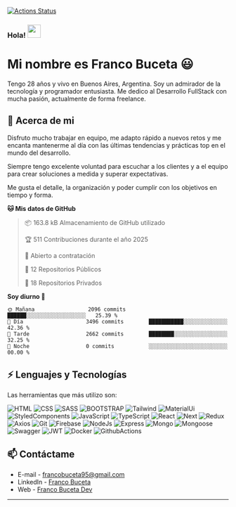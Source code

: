 [![Actions Status](https://github.com/francobuceta/francobuceta/workflows/wakatime-stats/badge.svg)](https://github.com/francobuceta/francobuceta/actions)

### Hola! <img src="https://raw.githubusercontent.com/iampavangandhi/iampavangandhi/master/gifs/Hi.gif" width="30px">

# Mi nombre es Franco Buceta 😃
Tengo 28 años y vivo en Buenos Aires, Argentina. Soy un admirador de la tecnología y programador entusiasta. Me dedico al Desarrollo 
FullStack con mucha pasión, actualmente de forma freelance.

## 🧐 Acerca de mi
Disfruto mucho trabajar en equipo, me adapto rápido a nuevos retos y me encanta mantenerme al día con las últimas tendencias y prácticas top en el mundo del desarrollo. 

Siempre tengo excelente voluntad para escuchar a los clientes y a el equipo para crear soluciones a medida y superar expectativas.

Me gusta el detalle, la organización y poder cumplir con los objetivos en tiempo y forma. 

<!--START_SECTION:waka-->
**🐱 Mis datos de GitHub** 

> 📦 163.8 kB Almacenamiento de GitHub utilizado 
 > 
> 🏆 511 Contribuciones durante el año 2025
 > 
> 💼 Abierto a contratación
 > 
> 📜 12 Repositorios Públicos 
 > 
> 🔑 18 Repositorios Privados 
 > 
**Soy diurno 🐤** 

```text
🌞 Mañana                 2096 commits        ██████░░░░░░░░░░░░░░░░░░░   25.39 % 
🌆 Día                    3496 commits        ███████████░░░░░░░░░░░░░░   42.36 % 
🌃 Tarde                  2662 commits        ████████░░░░░░░░░░░░░░░░░   32.25 % 
🌙 Noche                  0 commits           ░░░░░░░░░░░░░░░░░░░░░░░░░   00.00 % 
```



<!--END_SECTION:waka-->

## ⚡ Lenguajes y Tecnologías
Las herramientas que más utilizo son:  

![HTML](https://img.shields.io/badge/HTML5-E34F26?style=for-the-badge&logo=HTML5&logoColor=white) 
![CSS](https://img.shields.io/badge/CSS3-1572B6?style=for-the-badge&logo=CSS3&logoColor=white)
![SASS](https://img.shields.io/badge/Sass-CC6699?style=for-the-badge&logo=sass&logoColor=white)
![BOOTSTRAP](https://img.shields.io/badge/Bootstrap-7952B3?style=for-the-badge&logo=bootstrap&logoColor=white)
![Tailwind](https://img.shields.io/badge/-Tailwind-06B6D4?logo=tailwind-css&logoColor=white&style=for-the-badge)
![MaterialUi](https://img.shields.io/badge/MaterialUi-007FFF?style=for-the-badge&logo=mui&logoColor=white)
![StyledComponents](https://img.shields.io/badge/Styled%20Components-DB7093?style=for-the-badge&logo=styledcomponents&logoColor=white)
![JavaScript](https://img.shields.io/badge/JavaScript-F7DF1E?style=for-the-badge&logo=JavaScript&logoColor=black)
![TypeScript](https://img.shields.io/badge/TypeScript-3178C6?style=for-the-badge&logo=typescript&logoColor=white)
![React](https://img.shields.io/badge/React-61DAFB?style=for-the-badge&logo=React&logoColor=white)
![Next](https://img.shields.io/badge/-Next-000000?style=for-the-badge&logo=nextdotjs)
![Redux](https://img.shields.io/badge/Redux%20Toolkit-764ABC?style=for-the-badge&logo=Redux&logoColor=white)
![Axios](https://img.shields.io/badge/Axios-000000?style=for-the-badge&logo=axios&logoColor=white)
![Git](https://img.shields.io/badge/Git-F05032?style=for-the-badge&logo=git&logoColor=white)
![Firebase](https://img.shields.io/badge/Firebase-FFCA28?style=for-the-badge&logo=firebase&logoColor=black)
![NodeJs](https://img.shields.io/badge/NodeJs-339933?style=for-the-badge&logo=nodedotjs&logoColor=white)
![Express](https://img.shields.io/badge/Express-000000?style=for-the-badge&logo=express&logoColor=white)
![Mongo](https://img.shields.io/badge/MongoDB-47A248?style=for-the-badge&logo=mongodb&logoColor=white)
![Mongoose](https://img.shields.io/badge/Mongoose-880000?style=for-the-badge&logo=mongoose&logoColor=white)
![Swagger](https://img.shields.io/badge/-Swagger-85EA2D?logo=swagger&logoColor=black&style=for-the-badge)
![JWT](https://img.shields.io/badge/JWT-black?style=for-the-badge&logo=json-web-tokens&logoColor=white)
![Docker](https://img.shields.io/badge/docker-2496ED?style=for-the-badge&logo=docker&logoColor=white)
![GithubActions](https://img.shields.io/badge/Github_Actions-2088FF?style=for-the-badge&logo=github-actions&logoColor=white)

## 📫 Contáctame
- E-mail - francobuceta95@gmail.com
- LinkedIn - [Franco Buceta](https://www.linkedin.com/in/francobuceta/)
- Web - [Franco Buceta Dev](https://francobucetadev.com.ar/)

---
